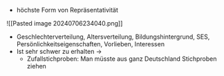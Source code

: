 - höchste Form von Repräsentativität

![[Pasted image 20240706234040.png]]


- Geschlechterverteilung, Altersverteilung, Bildungshintergrund, SES, Persönlichkeitseigenschaften, Vorlieben, Interessen
- Ist sehr schwer zu erhalten -> 
	- Zufallstichproben: Man müsste aus ganz Deutschland Stichproben ziehen